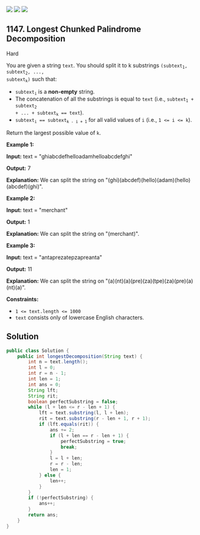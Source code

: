 [![](https://img.shields.io/github/stars/javadev/LeetCode-in-Java?label=Stars&style=flat-square)](https://github.com/javadev/LeetCode-in-Java)
[![](https://img.shields.io/github/forks/javadev/LeetCode-in-Java?label=Fork%20me%20on%20GitHub%20&style=flat-square)](https://github.com/javadev/LeetCode-in-Java/fork)
[![](https://img.shields.io/badge/-LeetCode%20in%20Kotlin-blue?style=flat-square)](https://github.com/javadev/LeetCode-in-Kotlin)

## 1147\. Longest Chunked Palindrome Decomposition

Hard

You are given a string `text`. You should split it to k substrings <code>(subtext<sub>1</sub>, subtext<sub>2</sub>, ..., subtext<sub>k</sub>)</code> such that:

*   <code>subtext<sub>i</sub></code> is a **non-empty** string.
*   The concatenation of all the substrings is equal to `text` (i.e., <code>subtext<sub>1</sub> + subtext<sub>2</sub> + ... + subtext<sub>k</sub> == text</code>).
*   <code>subtext<sub>i</sub> == subtext<sub>k - i + 1</sub></code> for all valid values of `i` (i.e., `1 <= i <= k`).

Return the largest possible value of `k`.

**Example 1:**

**Input:** text = "ghiabcdefhelloadamhelloabcdefghi"

**Output:** 7

**Explanation:** We can split the string on "(ghi)(abcdef)(hello)(adam)(hello)(abcdef)(ghi)".

**Example 2:**

**Input:** text = "merchant"

**Output:** 1

**Explanation:** We can split the string on "(merchant)".

**Example 3:**

**Input:** text = "antaprezatepzapreanta"

**Output:** 11

**Explanation:** We can split the string on "(a)(nt)(a)(pre)(za)(tpe)(za)(pre)(a)(nt)(a)".

**Constraints:**

*   `1 <= text.length <= 1000`
*   `text` consists only of lowercase English characters.

## Solution

```java
public class Solution {
    public int longestDecomposition(String text) {
        int n = text.length();
        int l = 0;
        int r = n - 1;
        int len = 1;
        int ans = 0;
        String lft;
        String rit;
        boolean perfectSubstring = false;
        while (l + len <= r - len + 1) {
            lft = text.substring(l, l + len);
            rit = text.substring(r - len + 1, r + 1);
            if (lft.equals(rit)) {
                ans += 2;
                if (l + len == r - len + 1) {
                    perfectSubstring = true;
                    break;
                }
                l = l + len;
                r = r - len;
                len = 1;
            } else {
                len++;
            }
        }
        if (!perfectSubstring) {
            ans++;
        }
        return ans;
    }
}
```